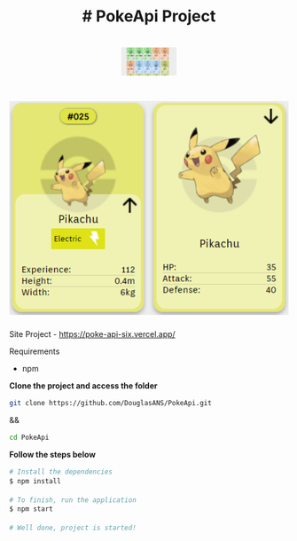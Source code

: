 <h1 align="center">
	# PokeApi Project
</h1>

<h1 align="center">
	<img alt="pokeapi" src="./public/pokeapi.png" width="100px" />
</h1>
<h1 align="center">
	<img alt="pokeapiclick" src="./public/pokeapiclick.png" width="600px" />
</h1>

Site Project - https://poke-api-six.vercel.app/


Requirements
- npm

**Clone the project and access the folder**

```bash
git clone https://github.com/DouglasANS/PokeApi.git 
```
&&
```bash
cd PokeApi
```

**Follow the steps below**

```bash
# Install the dependencies
$ npm install

# To finish, run the application
$ npm start

# Well done, project is started!
```
